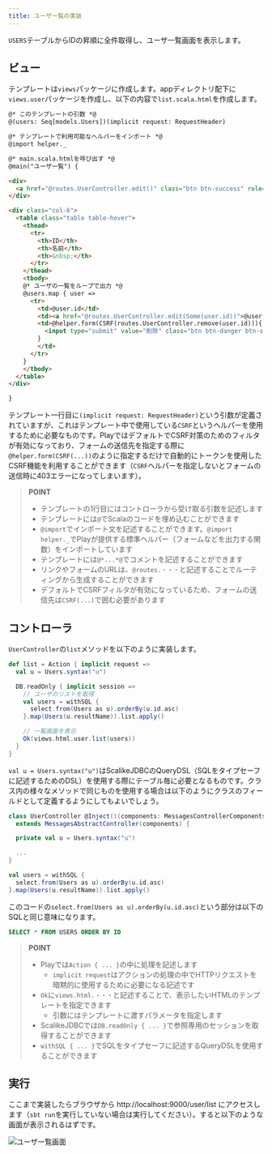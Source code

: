 ```yaml
---
title: ユーザ一覧の実装
---
```


`USERS`テーブルからIDの昇順に全件取得し、ユーザ一覧画面を表示します。

## ビュー

テンプレートは`views`パッケージに作成します。appディレクトリ配下に`views.user`パッケージを作成し、以下の内容で`list.scala.html`を作成します。

```html
@* このテンプレートの引数 *@
@(users: Seq[models.Users])(implicit request: RequestHeader)

@* テンプレートで利用可能なヘルパーをインポート *@
@import helper._

@* main.scala.htmlを呼び出す *@
@main("ユーザ一覧") {

<div>
  <a href="@routes.UserController.edit()" class="btn btn-success" role="button">新規作成</a>
</div>

<div class="col-6">
  <table class="table table-hover">
    <thead>
      <tr>
        <th>ID</th>
        <th>名前</th>
        <th>&nbsp;</th>
      </tr>
    </thead>
    <tbody>
    @* ユーザの一覧をループで出力 *@
    @users.map { user =>
      <tr>
        <td>@user.id</td>
        <td><a href="@routes.UserController.edit(Some(user.id))">@user.name</a></td>
        <td>@helper.form(CSRF(routes.UserController.remove(user.id))){
          <input type="submit" value="削除" class="btn btn-danger btn-sm"/>
        }
        </td>
      </tr>
    }
    </tbody>
  </table>
</div>

}
```

テンプレート一行目に`(implicit request: RequestHeader)`という引数が定義されていますが、これはテンプレート中で使用している`CSRF`というヘルパーを使用するために必要なものです。PlayではデフォルトでCSRF対策のためのフィルタが有効になっており、フォームの送信先を指定する際に`@helper.form(CSRF(...))`のように指定するだけで自動的にトークンを使用したCSRF機能を利用することができます（`CSRF`ヘルパーを指定しないとフォームの送信時に403エラーになってしまいます）。

> **POINT**
>
> * テンプレートの1行目にはコントローラから受け取る引数を記述します
> * テンプレートには`@`でScalaのコードを埋め込むことができます
> * `@import`でインポート文を記述することができます。`@import helper._`でPlayが提供する標準ヘルパー（フォームなどを出力する関数）をインポートしています
> * テンプレートには`@*...*@`でコメントを記述することができます
> * リンクやフォームのURLは、`@routes.・・・`と記述することでルーティングから生成することができます
> * デフォルトでCSRFフィルタが有効になっているため、フォームの送信先は`CSRF(...)`で囲む必要があります

## コントローラ

`UserController`の`list`メソッドを以下のように実装します。

```scala
def list = Action { implicit request =>
  val u = Users.syntax("u")

  DB.readOnly { implicit session =>
    // ユーザのリストを取得
    val users = withSQL {
      select.from(Users as u).orderBy(u.id.asc)
    }.map(Users(u.resultName)).list.apply()

    // 一覧画面を表示
    Ok(views.html.user.list(users))
  }
}
```

`val u = Users.syntax("u")`はScalikeJDBCのQueryDSL（SQLをタイプセーフに記述するためのDSL）を使用する際にテーブル毎に必要となるものです。クラス内の様々なメソッドで同じものを使用する場合は以下のようにクラスのフィールドとして定義するようにしてもよいでしょう。

```scala
class UserController @Inject()(components: MessagesControllerComponents)
  extends MessagesAbstractController(components) {

  private val u = Users.syntax("u")

  ...
}
```

```scala
val users = withSQL {
  select.from(Users as u).orderBy(u.id.asc)
}.map(Users(u.resultName)).list.apply()
```

このコードの`select.from(Users as u).orderBy(u.id.asc)`という部分は以下のSQLと同じ意味になります。

```sql
SELECT * FROM USERS ORDER BY ID
```

> **POINT**
>
> * Playでは`Action { ... }`の中に処理を記述します
>   * `implicit request`はアクションの処理の中でHTTPリクエストを暗黙的に使用するために必要になる記述です
> * `Ok`に`views.html.・・・`と記述することで、表示したいHTMLのテンプレートを指定できます
>   * 引数にはテンプレートに渡すパラメータを指定します
> * ScalikeJDBCでは`DB.readOnly { ... }`で参照専用のセッションを取得することができます
>  * `withSQL { ... }`でSQLをタイプセーフに記述するQueryDSLを使用することができます

## 実行

ここまで実装したらブラウザから http://localhost:9000/user/list にアクセスします（`sbt run`を実行していない場合は実行してください）。すると以下のような画面が表示されるはずです。

![ユーザ一覧画面](../images/play2.8-scalikejdbc3.4/user_list.png)
